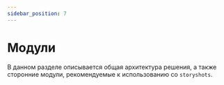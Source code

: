 ```yaml
---
sidebar_position: 7
---
```


# Модули

В данном разделе описывается общая архитектура решения, а также сторонние модули, рекомендуемые к использованию со
`storyshots`.
